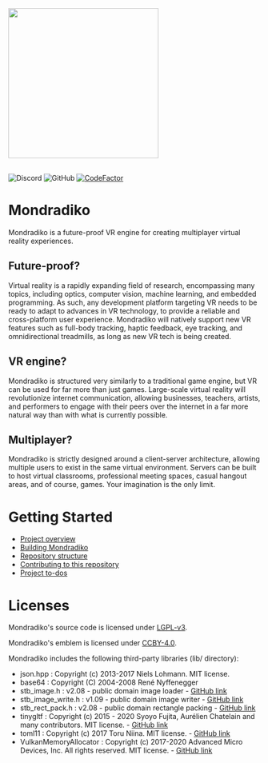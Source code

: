 <div>
<img src="./docs/assets/emblem.svg" width="300">
</div>
<br>

![Discord](https://img.shields.io/discord/750058861578289347?label=Discord) ![GitHub](https://img.shields.io/github/license/mondradiko/mondradiko) [![CodeFactor](https://www.codefactor.io/repository/github/mondradiko/mondradiko/badge)](https://www.codefactor.io/repository/github/mondradiko/mondradiko)

# Mondradiko
Mondradiko is a future-proof VR engine for creating multiplayer virtual reality experiences.

## Future-proof?
Virtual reality is a rapidly expanding field of research, encompassing many topics, including optics, computer vision, machine learning, and embedded programming. As such, any development platform targeting VR needs to be ready to adapt to advances in VR technology, to provide a reliable and cross-platform user experience. Mondradiko will natively support new VR features such as full-body tracking, haptic feedback, eye tracking, and omnidirectional treadmills, as long as new VR tech is being created.

## VR engine?
Mondradiko is structured very similarly to a traditional game engine, but VR can be used for far more than just games. Large-scale virtual reality will revolutionize internet communication, allowing businesses, teachers, artists, and performers to engage with their peers over the internet in a far more natural way than with what is currently possible.

## Multiplayer?
Mondradiko is strictly designed around a client-server architecture, allowing multiple users to exist in the same virtual environment. Servers can be built to host virtual classrooms, professional meeting spaces, casual hangout areas, and of course, games. Your imagination is the only limit.

# Getting Started

- [Project overview](/docs/Overview.md)
- [Building Mondradiko](/BUILDING.md)
- [Repository structure](/docs/Repository_Structure.md)
- [Contributing to this repository](/CONTRIBUTING.md)
- [Project to-dos](/TODO.md)

# Licenses
Mondradiko's source code is licensed under [LGPL-v3](https://www.gnu.org/licenses/).

Mondradiko's emblem is licensed under [CCBY-4.0](https://creativecommons.org/licenses/by/4.0/).

Mondradiko includes the following third-party libraries (lib/ directory):

- json.hpp : Copyright (c) 2013-2017 Niels Lohmann. MIT license.
- base64 : Copyright (C) 2004-2008 René Nyffenegger
- stb_image.h : v2.08 - public domain image loader - [GitHub link](https://github.com/nothings/stb/blob/master/stb_image.h)
- stb_image_write.h : v1.09 - public domain image writer - [GitHub link](https://github.com/nothings/stb/blob/master/stb_image_write.h)
- stb_rect_pack.h : v2.08 - public domain rectangle packing - [GitHub link](https://github.com/nothings/stb/blob/master/stb_rect_pack.h)
- tinygltf : Copyright (c) 2015 - 2020 Syoyo Fujita, Aurélien Chatelain and many contributors. MIT license. - [GitHub link](https://github.com/syoyo/tinygltf)
- toml11 : Copyright (c) 2017 Toru Niina. MIT license. - [GitHub link](https://github.com/ToruNiina/toml11)
- VulkanMemoryAllocator : Copyright (c) 2017-2020 Advanced Micro Devices, Inc. All rights reserved. MIT license. - [GitHub link](https://github.com/GPUOpen-LibrariesAndSDKs/VulkanMemoryAllocator)
